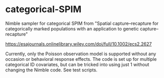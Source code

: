# categorical-SPIM

Nimble sampler for categorical SPIM from "Spatial capture–recapture for categorically marked populations with an application to genetic capture–recapture"

https://esajournals.onlinelibrary.wiley.com/doi/full/10.1002/ecs2.2627

Currently, only the Poisson observation model is supported without any occasion or behavioral response effects. The code is set up for multiple categorical ID covariates, but can be tricked into using just 1 without changing the Nimble code. See test scripts.
